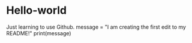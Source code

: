 # Hello-world
Just learning to use Github.
message = "I am creating the first edit to my README!"
print(message)
